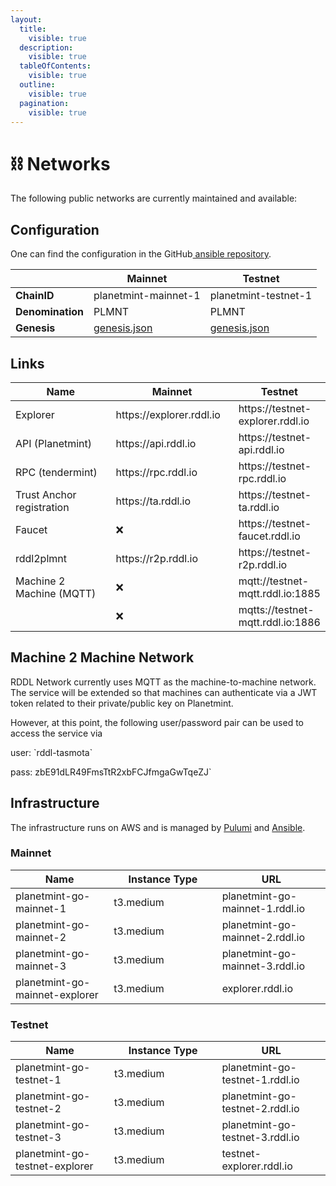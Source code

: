 ```yaml
---
layout:
  title:
    visible: true
  description:
    visible: true
  tableOfContents:
    visible: true
  outline:
    visible: true
  pagination:
    visible: true
---
```


# ⛓️ Networks

The following public networks are currently maintained and available:

## Configuration

One can find the configuration in the GitHub[ ansible repository](https://github.com/rddl-network/ansible/tree/main/templates/planetmint-go/).

|                  | Mainnet                                                  | Testnet                                                  |
| ---------------- | -------------------------------------------------------- | -------------------------------------------------------- |
| **ChainID**      | planetmint-mainnet-1                                     | planetmint-testnet-1                                     |
| **Denomination** | PLMNT                                                    | PLMNT                                                    |
| **Genesis**      | [genesis.json](chains/planetmint-mainnet-1-genesis.json) | [genesis.json](chains/planetmint-testnet-1-genesis.json) |



## Links

<table data-full-width="false"><thead><tr><th width="254">Name</th><th width="208">Mainnet</th><th>Testnet</th></tr></thead><tbody><tr><td>Explorer</td><td>https://explorer.rddl.io</td><td>https://testnet-explorer.rddl.io</td></tr><tr><td>API (Planetmint)</td><td>https://api.rddl.io</td><td>https://testnet-api.rddl.io</td></tr><tr><td>RPC (tendermint)</td><td>https://rpc.rddl.io</td><td>https://testnet-rpc.rddl.io</td></tr><tr><td>Trust Anchor registration</td><td>https://ta.rddl.io</td><td>https://testnet-ta.rddl.io</td></tr><tr><td>Faucet</td><td><span data-gb-custom-inline data-tag="emoji" data-code="274c">❌</span></td><td>https://testnet-faucet.rddl.io</td></tr><tr><td>rddl2plmnt</td><td>https://r2p.rddl.io</td><td>https://testnet-r2p.rddl.io</td></tr><tr><td>Machine 2 Machine (MQTT)</td><td><span data-gb-custom-inline data-tag="emoji" data-code="274c">❌</span></td><td>mqtt://testnet-mqtt.rddl.io:1885</td></tr><tr><td></td><td><span data-gb-custom-inline data-tag="emoji" data-code="274c">❌</span></td><td>mqtts://testnet-mqtt.rddl.io:1886</td></tr></tbody></table>

## Machine 2 Machine Network

RDDL Network currently uses MQTT as the machine-to-machine network. The service will be extended so that machines can authenticate via a JWT token related to their private/public key on Planetmint.&#x20;

However, at this point, the following user/password pair can be used to access the service via&#x20;

user: \`rddl-tasmota\`

pass: zbE91dLR49FmsTtR2xbFCJfmgaGwTqeZJ\`

## Infrastructure

The infrastructure runs on AWS and is managed by [Pulumi](https://github.com/rddl-network/pulumi-aws) and [Ansible](https://github.com/rddl-network/ansible).

### Mainnet

<table><thead><tr><th>Name</th><th width="157.33333333333331">Instance Type</th><th>URL</th></tr></thead><tbody><tr><td>planetmint-go-mainnet-1</td><td>t3.medium</td><td>planetmint-go-mainnet-1.rddl.io</td></tr><tr><td>planetmint-go-mainnet-2</td><td>t3.medium</td><td>planetmint-go-mainnet-2.rddl.io</td></tr><tr><td>planetmint-go-mainnet-3</td><td>t3.medium</td><td>planetmint-go-mainnet-3.rddl.io</td></tr><tr><td>planetmint-go-mainnet-explorer</td><td>t3.medium</td><td>explorer.rddl.io</td></tr></tbody></table>

### Testnet

<table><thead><tr><th>Name</th><th width="156.33333333333331">Instance Type</th><th>URL</th></tr></thead><tbody><tr><td>planetmint-go-testnet-1</td><td>t3.medium</td><td>planetmint-go-testnet-1.rddl.io</td></tr><tr><td>planetmint-go-testnet-2</td><td>t3.medium</td><td>planetmint-go-testnet-2.rddl.io</td></tr><tr><td>planetmint-go-testnet-3</td><td>t3.medium</td><td>planetmint-go-testnet-3.rddl.io</td></tr><tr><td>planetmint-go-testnet-explorer</td><td>t3.medium</td><td>testnet-explorer.rddl.io</td></tr></tbody></table>

